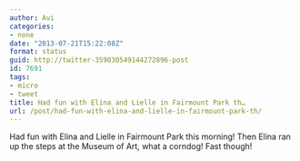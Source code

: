 ```yaml
---
author: Avi
categories:
- none
date: "2013-07-21T15:22:08Z"
format: status
guid: http://twitter-359030549144272896-post
id: 7691
tags:
- micro
- tweet
title: Had fun with Elina and Lielle in Fairmount Park th…
url: /post/had-fun-with-elina-and-lielle-in-fairmount-park-th/
---
```

Had fun with Elina and Lielle in Fairmount Park this morning! Then Elina ran up the steps at the Museum of Art, what a corndog! Fast though!